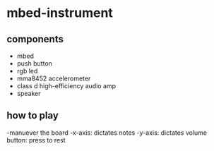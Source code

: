 <h1>mbed-instrument</h1>

<h2>components</h2>
<ul>
  <li>mbed</li>
  <li>push button</li>
  <li>rgb led</li>
  <li>mma8452 accelerometer</li>
  <li>class d high-efficiency audio amp</li>
  <li>speaker</li>
</ul>

<h2>how to play</h2>
-manuever the board 
-x-axis: dictates notes
-y-axis: dictates volume
button: press to rest
